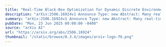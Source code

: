 ```yaml
---
title: "Real-Time Black-Box Optimization for Dynamic Discrete Environments Using Embedded Ising Machines"
description: "arXiv:2506.16924v1 Announce Type: new Abstract: Many real-time systems require the optimization of discrete variables. Black-box optimization (BBO) algorithms and multi-armed bandit (MAB) algorithms perform optimization by repeatedly taking actions and observing the corresponding instant rewards without any prior knowledge. Recently, a BBO method using an Ising machine has been proposed to find the best action that is represented by a combination of discrete values and maximizes the instant reward in static environments. In contrast, dynamic environments, where real-time systems operate, necessitate MAB algorithms that maximize the average reward over multiple trials. However, due to the enormous number of actions resulting from the combinatorial nature of discrete optimization, conventional MAB algorithms cannot effectively optimize dynamic, discrete environments. Here, we show a heuristic MAB method for dynamic, discrete environments by extending the BBO method, in which an Ising machine effectively explores the actions while considering interactions between variables and changes in dynamic environments. We demonstrate the dynamic adaptability of the proposed method in a wireless communication system with moving users."
summary: "arXiv:2506.16924v1 Announce Type: new Abstract: Many real-time systems require the optimization of discrete variables. Black-box optimization (BBO) algorithms and multi-armed bandit (MAB) algorithms perform optimization by repeatedly taking actions and observing the corresponding instant rewards without any prior knowledge. Recently, a BBO method using an Ising machine has been proposed to find the best action that is represented by a combination of discrete values and maximizes the instant reward in static environments. In contrast, dynamic environments, where real-time systems operate, necessitate MAB algorithms that maximize the average reward over multiple trials. However, due to the enormous number of actions resulting from the combinatorial nature of discrete optimization, conventional MAB algorithms cannot effectively optimize dynamic, discrete environments. Here, we show a heuristic MAB method for dynamic, discrete environments by extending the BBO method, in which an Ising machine effectively explores the actions while considering interactions between variables and changes in dynamic environments. We demonstrate the dynamic adaptability of the proposed method in a wireless communication system with moving users."
pubDate: "Mon, 23 Jun 2025 00:00:00 -0400"
source: "arXiv AI"
url: "https://arxiv.org/abs/2506.16924"
thumbnail: "/static/browse/0.3.4/images/arxiv-logo-fb.png"
---
```


